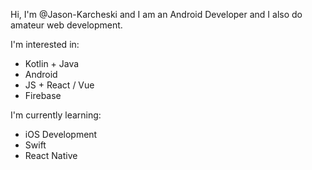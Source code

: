 Hi, I'm @Jason-Karcheski and I am an Android Developer and I also do amateur web development.

I'm interested in:
- Kotlin + Java
- Android
- JS + React / Vue
- Firebase

I'm currently learning:
- iOS Development
- Swift
- React Native



